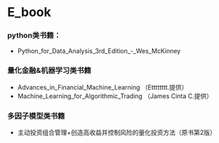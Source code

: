 # E_book

### python类书籍：
+ Python_for_Data_Analysis_3rd_Edition_-_Wes_McKinney

### 量化金融&机器学习类书籍
+ Advances_in_Financial_Machine_Learning （Etttttttt.提供）
+ Machine_Learning_for_Algorithmic_Trading  （James Cinta C.提供）

### 多因子模型类书籍
+ 主动投资组合管理+创造高收益并控制风险的量化投资方法（原书第2版）
